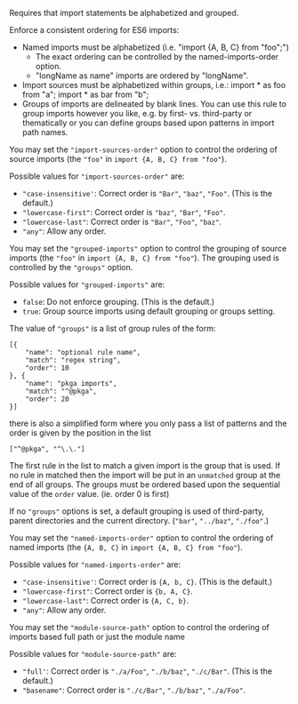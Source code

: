 Requires that import statements be alphabetized and grouped.


Enforce a consistent ordering for ES6 imports:
- Named imports must be alphabetized (i.e. "import {A, B, C} from "foo";")
    - The exact ordering can be controlled by the named-imports-order option.
    - "longName as name" imports are ordered by "longName".
- Import sources must be alphabetized within groups, i.e.:
        import * as foo from "a";
        import * as bar from "b";
- Groups of imports are delineated by blank lines. You can use this rule to group
    imports however you like, e.g. by first- vs. third-party or thematically or
    you can define groups based upon patterns in import path names.


You may set the `"import-sources-order"` option to control the ordering of source
imports (the `"foo"` in `import {A, B, C} from "foo"`).

Possible values for `"import-sources-order"` are:

* `"case-insensitive'`: Correct order is `"Bar"`, `"baz"`, `"Foo"`. (This is the default.)
* `"lowercase-first"`: Correct order is `"baz"`, `"Bar"`, `"Foo"`.
* `"lowercase-last"`: Correct order is `"Bar"`, `"Foo"`, `"baz"`.
* `"any"`: Allow any order.

You may set the `"grouped-imports"` option to control the grouping of source
imports (the `"foo"` in `import {A, B, C} from "foo"`).  The grouping used
is controlled by the `"groups"` option.

Possible values for `"grouped-imports"` are:

* `false`: Do not enforce grouping. (This is the default.)
* `true`: Group source imports using default grouping or groups setting.

The value of `"groups"` is a list of group rules of the form:

    [{
        "name": "optional rule name",
        "match": "regex string",
        "order": 10
    }, {
        "name": "pkga imports",
        "match": "^@pkga",
        "order": 20
    }]

there is also a simplified form where you only pass a list of patterns and
the order is given by the position in the list

    ["^@pkga", "^\.\."]

The first rule in the list to match a given import is the group that is used.
If no rule in matched then the import will be put in an `unmatched` group
at the end of all groups. The groups must be ordered based upon the sequential
value of the `order` value. (ie. order 0 is first)

If no `"groups"` options is set, a default grouping is used of third-party,
parent directories and the current directory. (`"bar"`, `"../baz"`, `"./foo"`.)

You may set the `"named-imports-order"` option to control the ordering of named
imports (the `{A, B, C}` in `import {A, B, C} from "foo"`).

Possible values for `"named-imports-order"` are:

* `"case-insensitive'`: Correct order is `{A, b, C}`. (This is the default.)
* `"lowercase-first"`: Correct order is `{b, A, C}`.
* `"lowercase-last"`: Correct order is `{A, C, b}`.
* `"any"`: Allow any order.

You may set the `"module-source-path"` option to control the ordering of imports based full path
or just the module name

Possible values for `"module-source-path"` are:

* `"full'`: Correct order is  `"./a/Foo"`, `"./b/baz"`, `"./c/Bar"`. (This is the default.)
* `"basename"`: Correct order is `"./c/Bar"`, `"./b/baz"`, `"./a/Foo"`.

        